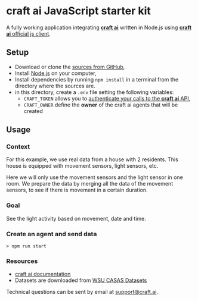 # **craft ai** JavaScript starter kit #

A fully working application integrating [**craft ai**](http://craft.ai) written
in Node.js using [**craft ai** official js client](https://www.npmjs.com/package/craft-ai).

## Setup ##

- Download or clone the [sources from GitHub](https://github.com/craft-ai/craft-ai-starterkit-nodejs),
- Install [Node.js](https://nodejs.org/en/download/) on your computer,
- Install dependencies by running `npm install` in a terminal from the directory where the sources are.
- in this directory, create a `.env` file setting the following variables:
    - `CRAFT_TOKEN` allows you to [authenticate your calls to the **craft ai** API](https://beta.craft.ai/doc/js#1---retrieve-your-credentials),
    - `CRAFT_OWNER` define the **owner** of the craft ai agents that will be created

## Usage ##

### Context ###

For this example, we use real data from a house with 2 residents.
This house is equipped with movement sensors, light sensors, etc.

Here we will only use the movement sensors and the light sensor in one room.
We prepare the data by merging all the data of the movement sensors, to see if there is movement in a certain duration.

### Goal ###

See the light activity based on movement, date and time.

### Create an agent and send data ###

```console
> npm run start
```

### Resources ###

- [craft ai documentation](https://beta.craft.ai/doc)
- Datasets are downloaded from [WSU CASAS Datasets](http://ailab.wsu.edu/casas/datasets/)

Technical questions can be sent by email at [support@craft.ai]('mailto:support@craft.ai').
